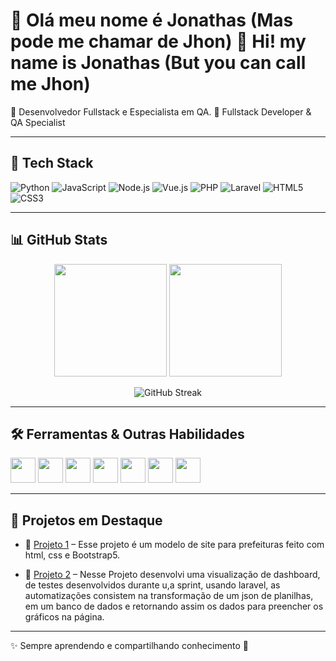 # 👋 Olá meu nome é Jonathas (Mas pode me chamar de Jhon)   👋 Hi! my name is Jonathas (But you can call me Jhon)



🎯 Desenvolvedor Fullstack e Especialista em QA.
🎯 Fullstack Developer & QA Specialist

---

## 🚀 Tech Stack  

![Python](https://img.shields.io/badge/Python-3776AB?style=for-the-badge&logo=python&logoColor=white)
![JavaScript](https://img.shields.io/badge/JavaScript-F7DF1E?style=for-the-badge&logo=javascript&logoColor=black)
![Node.js](https://img.shields.io/badge/Node.js-339933?style=for-the-badge&logo=node.js&logoColor=white)
![Vue.js](https://img.shields.io/badge/Vue.js-35495E?style=for-the-badge&logo=vuedotjs&logoColor=4FC08D)
![PHP](https://img.shields.io/badge/PHP-777BB4?style=for-the-badge&logo=php&logoColor=white)
![Laravel](https://img.shields.io/badge/Laravel-FF2D20?style=for-the-badge&logo=laravel&logoColor=white)
![HTML5](https://img.shields.io/badge/HTML5-E34F26?style=for-the-badge&logo=html5&logoColor=white)
![CSS3](https://img.shields.io/badge/CSS3-1572B6?style=for-the-badge&logo=css3&logoColor=white)

---

## 📊 GitHub Stats  

<p align="center">
  <img src="https://github-readme-stats.vercel.app/api?username=dev-jom&show_icons=true&theme=radical" height="180em"/>
  <img src="https://github-readme-stats.vercel.app/api/top-langs/?username=dev-jom&layout=compact&theme=radical" height="180em"/>
</p>

<p align="center">
  <img src="https://streak-stats.demolab.com?user=dev-jom&theme=radical" alt="GitHub Streak"/>
</p>

---

## 🛠️ Ferramentas & Outras Habilidades  

<p align="left">
  <img src="https://cdn.jsdelivr.net/gh/devicons/devicon/icons/git/git-original.svg" width="40" height="40"/>
  <img src="https://cdn.jsdelivr.net/gh/devicons/devicon/icons/docker/docker-original.svg" width="40" height="40"/>
  <img src="https://cdn.jsdelivr.net/gh/devicons/devicon/icons/linux/linux-original.svg" width="40" height="40"/>
  <img src="https://cdn.jsdelivr.net/gh/devicons/devicon/icons/mysql/mysql-original.svg" width="40" height="40"/>
  <img src="https://cdn.jsdelivr.net/gh/devicons/devicon/icons/mongodb/mongodb-original.svg" width="40" height="40"/>
  <img src="https://cdn.jsdelivr.net/gh/devicons/devicon/icons/vscode/vscode-original.svg" width="40" height="40"/>
  <img src="https://cdn.jsdelivr.net/gh/devicons/devicon/icons/github/github-original.svg" width="40" height="40"/>
</p>

---

## 📌 Projetos em Destaque  

- 🔹 [Projeto 1](https://github.com/dev-jom/Modelo-7) – Esse projeto é um modelo de site para prefeituras feito com html, css e Bootstrap5.

- 🔹 [Projeto 2](https://github.com/dev-jom/Dashboard-php) – Nesse Projeto desenvolvi uma visualização de dashboard, de testes desenvolvidos durante u,a sprint, usando laravel, as automatizações consistem na transformação de um json de planilhas, em um banco de dados e retornando assim os dados para preencher os gráficos na página.  


---

✨ Sempre aprendendo e compartilhando conhecimento 🚀  
